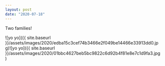 ```yaml
---
layout: post
date: "2020-07-18"
---
```


Two families!

![yo yo]({{ site.baseurl }}/assets/images/2020/edba15c3cef74b3466e2f049be14466e33913dd0.jpg)![yo yo]({{ site.baseurl }}/assets/images/2020/01bbc4627beb5bc9822c6d92b4f81e8e7c1d9fa3.jpg)
